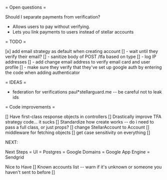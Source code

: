 = Open questions =

Should I separate payments from verification?

* Allows users to pay without verifying.
* Lets you link payments to users instead of stellar accounts

= TODO =

[x] add email strategy as default when creating account
[] - wait until they verify their email?
[] - sanitize body of POST /tfa based on type
[] - log IP addresses
[] - add change email address to verify email card and user profile
[] - make sure they verify that they've set up google auth by entering the code when adding authenticator

= IDEAS =

* federation for verifications paul\*stellarguard.me -- be careful not to leak ids

= Code improvements =

[] Have first-class response objects in controllers
[] Drastically improve TFA strategy code... it sucks
[] Standardize how create works -- do i need to pass a full class, or just props?
[] change StellarAccount to Account
[] middleware for fetching objects
[] get case sensitivity on everything
[]

NEXT:

Next Steps
= UI
= Postgres
= Google Domains
= Google App Engine
= Sendgrid

Nice to Have
[] Known accounts list -- warn if it's unknown or someone you haven't sent to before
[]
